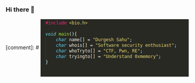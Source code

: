### Hi there 👋
<!--
<a href="https://twitter.com/Durgesh73475598">
  <img align="left" alt="Durgesh's Twitter" width="30px" src="https://raw.githubusercontent.com/peterthehan/peterthehan/master/assets/twitter.svg" />
</a>
<a href="https://www.linkedin.com/in/durgesh-sahu-a4763b1a8/">
  <img align="left" alt="Durgesh's LinkedIN" width="30px" src="https://raw.githubusercontent.com/peterthehan/peterthehan/master/assets/linkedin.svg" />
</a>
<br />
<br />
<br />
-->
[comment]: # <img align="center" alt="cover" src="iamcover.png">
<!--
**Durge5h/Durge5h** is a ✨ _special_ ✨ repository because its `README.md` (this file) appears on your GitHub profile.

Here are some ideas to get you started:

- 🔭 I’m currently working on ...
- 🌱 I’m currently learning ...
- 👯 I’m looking to collaborate on ...
- 🤔 I’m looking for help with ...
- 💬 Ask me about ...
- 📫 How to reach me: ...
- 😄 Pronouns: ...
- ⚡ Fun fact: ...
-->
